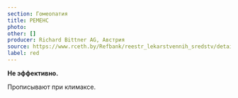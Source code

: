 ```yaml
---
section: Гомеопатия
title: РЕМЕНС
photo:
other: []
producer: Richard Bittner AG, Австрия
source: https://www.rceth.by/Refbank/reestr_lekarstvennih_sredstv/details/5045_01_04_06_11_16
label: red
---
```


**Не эффективно.**

Прописывают при климаксе.
